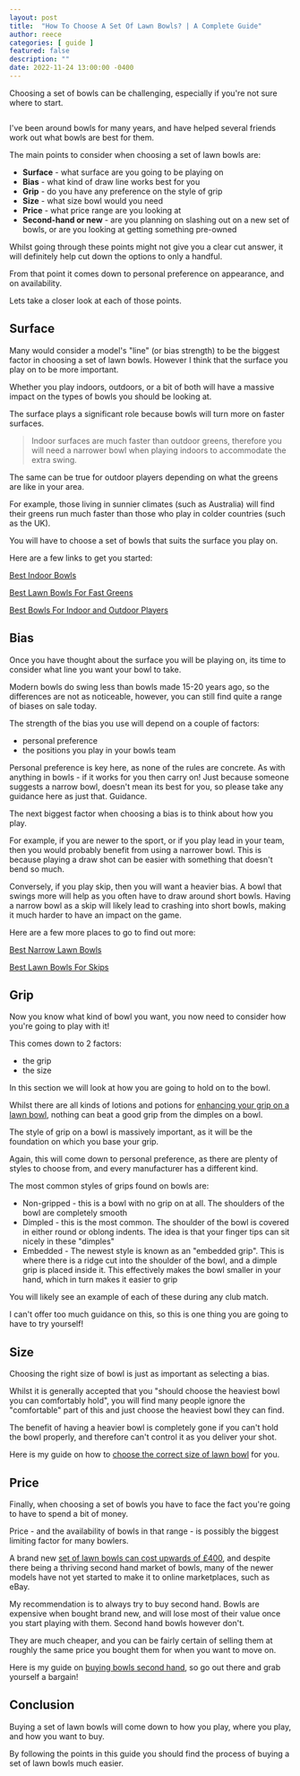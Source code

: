 ```yaml
---
layout: post
title:  "How To Choose A Set Of Lawn Bowls? | A Complete Guide"
author: reece
categories: [ guide ]
featured: false
description: ""
date: 2022-11-24 13:00:00 -0400
---
```

    

<!-- wp:paragraph -->
<p xmlns="http://www.w3.org/1999/xhtml">Choosing a set of bowls can be challenging, especially if you're not sure where to start.</p>
<!-- /wp:paragraph -->

<!-- wp:image {"id":1640,"sizeSlug":"large","linkDestination":"none"} -->
<figure class="wp-block-image size-large"><img src="/img/posts/How-To-Choose-A-Set-Of-Lawn-Bowls-1024x576.jpg" alt="" class="wp-image-1640"/></figure>
<!-- /wp:image -->

<!-- wp:paragraph -->
<p>I've been around bowls for many years, and have helped several friends work out what bowls are best for them.</p>
<!-- /wp:paragraph -->

<!-- wp:group {"layout":{"type":"constrained"}} -->
<div class="wp-block-group"><!-- wp:paragraph -->
<p>The main points to consider when choosing a set of lawn bowls are:</p>
<!-- /wp:paragraph --></div>
<!-- /wp:group -->

<!-- wp:list -->
<ul><!-- wp:list-item -->
<li><strong>Surface</strong> - what surface are you going to be playing on</li>
<!-- /wp:list-item -->

<!-- wp:list-item -->
<li><strong>Bias</strong> - what kind of draw line works best for you</li>
<!-- /wp:list-item -->

<!-- wp:list-item -->
<li><strong>Grip</strong> - do you have any preference on the style of grip</li>
<!-- /wp:list-item -->

<!-- wp:list-item -->
<li><strong>Size</strong> - what size bowl would you need</li>
<!-- /wp:list-item -->

<!-- wp:list-item -->
<li><strong>Price</strong> - what price range are you looking at</li>
<!-- /wp:list-item -->

<!-- wp:list-item -->
<li><strong>Second-hand or new</strong> - are you planning on slashing out on a new set of bowls, or are you looking at getting something pre-owned</li>
<!-- /wp:list-item --></ul>
<!-- /wp:list -->

<!-- wp:paragraph -->
<p>Whilst going through these points might not give you a clear cut answer, it will definitely help cut down the options to only a handful.</p>
<!-- /wp:paragraph -->

<!-- wp:paragraph -->
<p>From that point it comes down to personal preference on appearance, and on availability.</p>
<!-- /wp:paragraph -->

<!-- wp:paragraph -->
<p>Lets take a closer look at each of those points.</p>
<!-- /wp:paragraph -->

<!-- wp:heading -->
<h2>Surface</h2>
<!-- /wp:heading -->

<!-- wp:paragraph -->
<p>Many would consider a model's "line" (or bias strength) to be the biggest factor in choosing a set of lawn bowls. However I think that the surface you play on to be more important.</p>
<!-- /wp:paragraph -->

<!-- wp:paragraph -->
<p>Whether you play indoors, outdoors, or a bit of both will have a massive impact on the types of bowls you should be looking at.</p>
<!-- /wp:paragraph -->

<!-- wp:paragraph -->
<p>The surface plays a significant role because bowls will turn more on faster surfaces.</p>
<!-- /wp:paragraph -->

<!-- wp:quote -->
<blockquote class="wp-block-quote"><!-- wp:paragraph -->
<p>Indoor surfaces are much faster than outdoor greens, therefore you will need a narrower bowl when playing indoors to accommodate the extra swing. </p>
<!-- /wp:paragraph --></blockquote>
<!-- /wp:quote -->

<!-- wp:paragraph -->
<p>The same can be true for outdoor players depending on what the greens are like in your area.</p>
<!-- /wp:paragraph -->

<!-- wp:paragraph -->
<p>For example, those living in sunnier climates (such as Australia) will find their greens run much faster than those who play in colder countries (such as the UK).</p>
<!-- /wp:paragraph -->

<!-- wp:paragraph -->
<p>You will have to choose a set of bowls that suits the surface you play on.</p>
<!-- /wp:paragraph -->

<!-- wp:paragraph -->
<p>Here are a few links to get you started:</p>
<!-- /wp:paragraph -->

<!-- wp:paragraph -->
<p><a href="https://www.jackhighbowls.com/guide/best-lawn-bowls-for-indoors/" data-type="post" data-id="267">Best Indoor Bowls</a></p>
<!-- /wp:paragraph -->

<!-- wp:paragraph -->
<p><a href="https://www.jackhighbowls.com/guide/best-lawn-bowls-for-fast-greens/" data-type="post" data-id="313">Best Lawn Bowls For Fast Greens</a></p>
<!-- /wp:paragraph -->

<!-- wp:paragraph -->
<p><a href="https://www.jackhighbowls.com/guide/best-mid-bias-lawn-bowls/" data-type="post" data-id="807">Best Bowls For Indoor and Outdoor Players</a></p>
<!-- /wp:paragraph -->

<!-- wp:heading -->
<h2>Bias</h2>
<!-- /wp:heading -->

<!-- wp:paragraph -->
<p>Once you have thought about the surface you will be playing on, its time to consider what line you want your bowl to take.</p>
<!-- /wp:paragraph -->

<!-- wp:paragraph -->
<p>Modern bowls do swing less than bowls made 15-20 years ago, so the differences are not as noticeable, however, you can still find quite a range of biases on sale today.</p>
<!-- /wp:paragraph -->

<!-- wp:paragraph -->
<p>The strength of the bias you use will depend on a couple of factors:</p>
<!-- /wp:paragraph -->

<!-- wp:list -->
<ul><!-- wp:list-item -->
<li>personal preference</li>
<!-- /wp:list-item -->

<!-- wp:list-item -->
<li>the positions you play in your bowls team</li>
<!-- /wp:list-item --></ul>
<!-- /wp:list -->

<!-- wp:paragraph -->
<p>Personal preference is key here, as none of the rules are concrete. As with anything in bowls - if it works for you then carry on! Just because someone suggests a narrow bowl, doesn't mean its best for you, so please take any guidance here as just that. Guidance.</p>
<!-- /wp:paragraph -->

<!-- wp:paragraph -->
<p>The next biggest factor when choosing a bias is to think about how you play.</p>
<!-- /wp:paragraph -->

<!-- wp:paragraph -->
<p>For example, if you are newer to the sport, or if you play lead in your team, then you would probably benefit from using a narrower bowl. This is because playing a draw shot can be easier with something that doesn't bend so much.</p>
<!-- /wp:paragraph -->

<!-- wp:paragraph -->
<p>Conversely, if you play skip, then you will want a heavier bias. A bowl that swings more will help as you often have to draw around short bowls. Having a narrow bowl as a skip will likely lead to crashing into short bowls, making it much harder to have an impact on the game.</p>
<!-- /wp:paragraph -->

<!-- wp:paragraph -->
<p>Here are a few more places to go to find out more:</p>
<!-- /wp:paragraph -->

<!-- wp:paragraph -->
<p><a href="https://www.jackhighbowls.com/guide/best-rated-bowls-for-leads/" data-type="post" data-id="388">Best Narrow Lawn Bowls</a></p>
<!-- /wp:paragraph -->

<!-- wp:paragraph -->
<p><a href="https://www.jackhighbowls.com/guide/best-lawn-bowls-for-skips/" data-type="post" data-id="587">Best Lawn Bowls For Skips</a></p>
<!-- /wp:paragraph -->

<!-- wp:heading -->
<h2>Grip</h2>
<!-- /wp:heading -->

<!-- wp:paragraph -->
<p>Now you know what kind of bowl you want, you now need to consider how you're going to play with it!</p>
<!-- /wp:paragraph -->

<!-- wp:paragraph -->
<p>This comes down to 2 factors:</p>
<!-- /wp:paragraph -->

<!-- wp:list -->
<ul><!-- wp:list-item -->
<li>the grip</li>
<!-- /wp:list-item -->

<!-- wp:list-item -->
<li>the size</li>
<!-- /wp:list-item --></ul>
<!-- /wp:list -->

<!-- wp:paragraph -->
<p>In this section we will look at how you are going to hold on to the bowl.</p>
<!-- /wp:paragraph -->

<!-- wp:paragraph -->
<p>Whilst there are all kinds of lotions and potions for <a href="https://www.jackhighbowls.com/guide/best-lawn-bowls-grip-enhancers/" data-type="post" data-id="278">enhancing your grip on a lawn bowl</a>, nothing can beat a good grip from the dimples on a bowl.</p>
<!-- /wp:paragraph -->

<!-- wp:paragraph -->
<p>The style of grip on a bowl is massively important, as it will be the foundation on which you base your grip.</p>
<!-- /wp:paragraph -->

<!-- wp:paragraph -->
<p>Again, this will come down to personal preference, as there are plenty of styles to choose from, and every manufacturer has a different kind.</p>
<!-- /wp:paragraph -->

<!-- wp:paragraph -->
<p>The most common styles of grips found on bowls are:</p>
<!-- /wp:paragraph -->

<!-- wp:list -->
<ul><!-- wp:list-item -->
<li>Non-gripped - this is a bowl with no grip on at all. The shoulders of the bowl are completely smooth</li>
<!-- /wp:list-item -->

<!-- wp:list-item -->
<li>Dimpled - this is the most common. The shoulder of the bowl is covered in either round or oblong indents. The idea is that your finger tips can sit nicely in these "dimples"</li>
<!-- /wp:list-item -->

<!-- wp:list-item -->
<li>Embedded - The newest style is known as an "embedded grip". This is where there is a ridge cut into the shoulder of the bowl, and a dimple grip is placed inside it. This effectively makes the bowl smaller in your hand, which in turn makes it easier to grip</li>
<!-- /wp:list-item --></ul>
<!-- /wp:list -->

<!-- wp:paragraph -->
<p>You will likely see an example of each of these during any club match.</p>
<!-- /wp:paragraph -->

<!-- wp:paragraph -->
<p>I can't offer too much guidance on this, so this is one thing you are going to have to try yourself!</p>
<!-- /wp:paragraph -->

<!-- wp:heading -->
<h2>Size</h2>
<!-- /wp:heading -->

<!-- wp:paragraph -->
<p>Choosing the right size of bowl is just as important as selecting a bias.</p>
<!-- /wp:paragraph -->

<!-- wp:paragraph -->
<p>Whilst it is generally accepted that you "should choose the heaviest bowl you can comfortably hold", you will find many people ignore the "comfortable" part of this and just choose the heaviest bowl they can find.</p>
<!-- /wp:paragraph -->

<!-- wp:paragraph -->
<p>The benefit of having a heavier bowl is completely gone if you can't hold the bowl properly, and therefore can't control it as you deliver your shot.</p>
<!-- /wp:paragraph -->

<!-- wp:paragraph -->
<p>Here is my guide on how to <a href="https://www.jackhighbowls.com/help/what-size-lawn-bowl-should-i-use/" data-type="post" data-id="140">choose the correct size of lawn bowl</a> for you.</p>
<!-- /wp:paragraph -->

<!-- wp:heading -->
<h2>Price</h2>
<!-- /wp:heading -->

<!-- wp:paragraph -->
<p>Finally, when choosing a set of bowls you have to face the fact you're going to have to spend a bit of money.</p>
<!-- /wp:paragraph -->

<!-- wp:paragraph -->
<p>Price - and the availability of bowls in that range - is possibly the biggest limiting factor for many bowlers.</p>
<!-- /wp:paragraph -->

<!-- wp:paragraph -->
<p>A brand new <a href="https://www.jackhighbowls.com/help/how-much-does-a-set-of-lawn-bowls-cost/" data-type="post" data-id="1458">set of lawn bowls can cost upwards of £400</a>, and despite there being a thriving second hand market of bowls, many of the newer models have not yet started to make it to online marketplaces, such as eBay.</p>
<!-- /wp:paragraph -->

<!-- wp:paragraph -->
<p>My recommendation is to always try to buy second hand. Bowls are expensive when bought brand new, and will lose most of their value once you start playing with them. Second hand bowls however don't. </p>
<!-- /wp:paragraph -->

<!-- wp:paragraph -->
<p>They are much cheaper, and you can be fairly certain of selling them at roughly the same price you bought them for when you want to move on.</p>
<!-- /wp:paragraph -->

<!-- wp:paragraph -->
<p>Here is my guide on <a href="https://www.jackhighbowls.com/guide/second-hand-and-pre-loved-lawn-bowls/" data-type="post" data-id="379">buying bowls second hand</a>, so go out there and grab yourself a bargain!</p>
<!-- /wp:paragraph -->

<!-- wp:heading -->
<h2>Conclusion</h2>
<!-- /wp:heading -->

<!-- wp:paragraph -->
<p>Buying a set of lawn bowls will come down to how you play, where you play, and how you want to buy.</p>
<!-- /wp:paragraph -->

<!-- wp:paragraph -->
<p>By following the points in this guide you should find the process of buying a set of lawn bowls much easier.</p>
<!-- /wp:paragraph -->
    